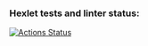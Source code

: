 ### Hexlet tests and linter status:
[![Actions Status](https://github.com/maksimowich/java-project-78/workflows/hexlet-check/badge.svg)](https://github.com/maksimowich/java-project-78/actions)